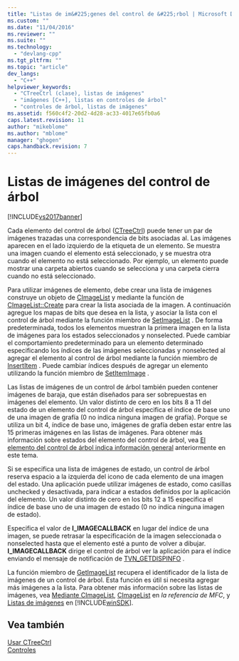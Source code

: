 ```yaml
---
title: "Listas de im&#225;genes del control de &#225;rbol | Microsoft Docs"
ms.custom: ""
ms.date: "11/04/2016"
ms.reviewer: ""
ms.suite: ""
ms.technology: 
  - "devlang-cpp"
ms.tgt_pltfrm: ""
ms.topic: "article"
dev_langs: 
  - "C++"
helpviewer_keywords: 
  - "CTreeCtrl (clase), listas de imágenes"
  - "imágenes [C++], listas en controles de árbol"
  - "controles de árbol, listas de imágenes"
ms.assetid: f560c4f2-20d2-4d28-ac33-4017e65fb0a6
caps.latest.revision: 11
author: "mikeblome"
ms.author: "mblome"
manager: "ghogen"
caps.handback.revision: 7
---
```

# Listas de im&#225;genes del control de &#225;rbol
[!INCLUDE[vs2017banner](../assembler/inline/includes/vs2017banner.md)]

Cada elemento del control de árbol \([CTreeCtrl](../mfc/reference/ctreectrl-class.md)\) puede tener un par de imágenes trazadas una correspondencia de bits asociadas al.  Las imágenes aparecen en el lado izquierdo de la etiqueta de un elemento.  Se muestra una imagen cuando el elemento está seleccionado, y se muestra otra cuando el elemento no está seleccionado.  Por ejemplo, un elemento puede mostrar una carpeta abiertos cuando se selecciona y una carpeta cierra cuando no está seleccionado.  
  
 Para utilizar imágenes de elemento, debe crear una lista de imágenes construye un objeto de [CImageList](../mfc/reference/cimagelist-class.md) y mediante la función de [CImageList::Create](../Topic/CImageList::Create.md) para crear la lista asociada de la imagen.  A continuación agregue los mapas de bits que desea en la lista, y asociar la lista con el control de árbol mediante la función miembro de [SetImageList](../Topic/CTreeCtrl::SetImageList.md) .  De forma predeterminada, todos los elementos muestran la primera imagen en la lista de imágenes para los estados seleccionados y nonselected.  Puede cambiar el comportamiento predeterminado para un elemento determinado especificando los índices de las imágenes seleccionadas y nonselected al agregar el elemento al control de árbol mediante la función miembro de [InsertItem](../Topic/CTreeCtrl::InsertItem.md) .  Puede cambiar índices después de agregar un elemento utilizando la función miembro de [SetItemImage](../Topic/CTreeCtrl::SetItemImage.md) .  
  
 Las listas de imágenes de un control de árbol también pueden contener imágenes de baraja, que están diseñados para ser sobrepuestas en imágenes del elemento.  Un valor distinto de cero en los bits 8 a 11 del estado de un elemento del control de árbol especifica el índice de base uno de una imagen de grafía \(0 no indica ninguna imagen de grafía\).  Porque se utiliza un bit 4, índice de base uno, imágenes de grafía deben estar entre las 15 primeras imágenes en las listas de imágenes.  Para obtener más información sobre estados del elemento del control de árbol, vea [El elemento del control de árbol indica información general](../mfc/tree-control-item-states-overview.md) anteriormente en este tema.  
  
 Si se especifica una lista de imágenes de estado, un control de árbol reserva espacio a la izquierda del icono de cada elemento de una imagen del estado.  Una aplicación puede utilizar imágenes de estado, como casillas unchecked y desactivada, para indicar a estados definidos por la aplicación del elemento.  Un valor distinto de cero en los bits 12 a 15 especifica el índice de base uno de una imagen de estado \(0 no indica ninguna imagen de estado\).  
  
 Especifica el valor de **I\_IMAGECALLBACK** en lugar del índice de una imagen, se puede retrasar la especificación de la imagen seleccionada o nonselected hasta que el elemento esté a punto de volver a dibujar.  **I\_IMAGECALLBACK** dirige el control de árbol ver la aplicación para el índice enviando el mensaje de notificación de [TVN\_GETDISPINFO](http://msdn.microsoft.com/library/windows/desktop/bb773518) .  
  
 La función miembro de [GetImageList](../Topic/CTreeCtrl::GetImageList.md) recupera el identificador de la lista de imágenes de un control de árbol.  Esta función es útil si necesita agregar más imágenes a la lista.  Para obtener más información sobre las listas de imágenes, vea [Mediante CImageList](../mfc/using-cimagelist.md), [CImageList](../mfc/reference/cimagelist-class.md) en *la referencia de MFC*, y [Listas de imágenes](http://msdn.microsoft.com/library/windows/desktop/bb761389) en [!INCLUDE[winSDK](../atl/includes/winsdk_md.md)].  
  
## Vea también  
 [Usar CTreeCtrl](../mfc/using-ctreectrl.md)   
 [Controles](../mfc/controls-mfc.md)